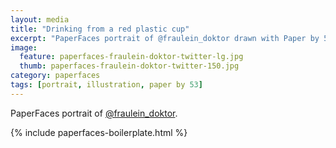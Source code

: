 ```yaml
---
layout: media
title: "Drinking from a red plastic cup"
excerpt: "PaperFaces portrait of @fraulein_doktor drawn with Paper by 53 on an iPad."
image: 
  feature: paperfaces-fraulein-doktor-twitter-lg.jpg
  thumb: paperfaces-fraulein-doktor-twitter-150.jpg
category: paperfaces
tags: [portrait, illustration, paper by 53]
---
```


PaperFaces portrait of [@fraulein_doktor](http://twitter.com/fraulein_doktor).

{% include paperfaces-boilerplate.html %}